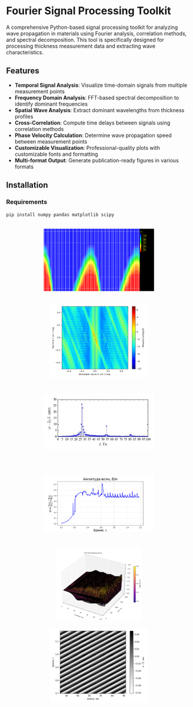 # Fourier Signal Processing Toolkit

A comprehensive Python-based signal processing toolkit for analyzing wave propagation in materials using Fourier analysis, correlation methods, and spectral decomposition. This tool is specifically designed for processing thickness measurement data and extracting wave characteristics.

## Features

- **Temporal Signal Analysis**: Visualize time-domain signals from multiple measurement points
- **Frequency Domain Analysis**: FFT-based spectral decomposition to identify dominant frequencies
- **Spatial Wave Analysis**: Extract dominant wavelengths from thickness profiles
- **Cross-Correlation**: Compute time delays between signals using correlation methods
- **Phase Velocity Calculation**: Determine wave propagation speed between measurement points
- **Customizable Visualization**: Professional-quality plots with customizable fonts and formatting
- **Multi-format Output**: Generate publication-ready figures in various formats

## Installation

### Requirements
```bash
pip install numpy pandas matplotlib scipy
```
<div style="display: flex; flex-wrap: wrap; justify-content: center; gap: 20px;">
    <img src="https://github.com/UlyanaGru/Fourier/blob/master/mesh2_with_phase.png" 
         style="width: 300px; height: 200px; object-fit: contain;">
    <img src="https://github.com/UlyanaGru/Fourier/blob/master/mesh3_fklog10.png" 
         style="width: 300px; height: 200px; object-fit: contain;">
    <img src="https://github.com/UlyanaGru/Fourier/blob/master/figout/freq_.jpg" 
         style="width: 300px; height: 200px; object-fit: contain;">
    <img src="https://github.com/UlyanaGru/Fourier/blob/master/mesh3_ampl.png" 
         style="width: 300px; height: 200px; object-fit: contain;">
    <img src="https://github.com/UlyanaGru/Fourier/blob/master/figout/3Dsurf.png" 
         style="width: 300px; height: 200px; object-fit: contain;">
    <img src="https://github.com/UlyanaGru/Fourier/blob/master/mesh3_time_length_delta_filtred.png" 
         style="width: 300px; height: 200px; object-fit: contain;">
</div>